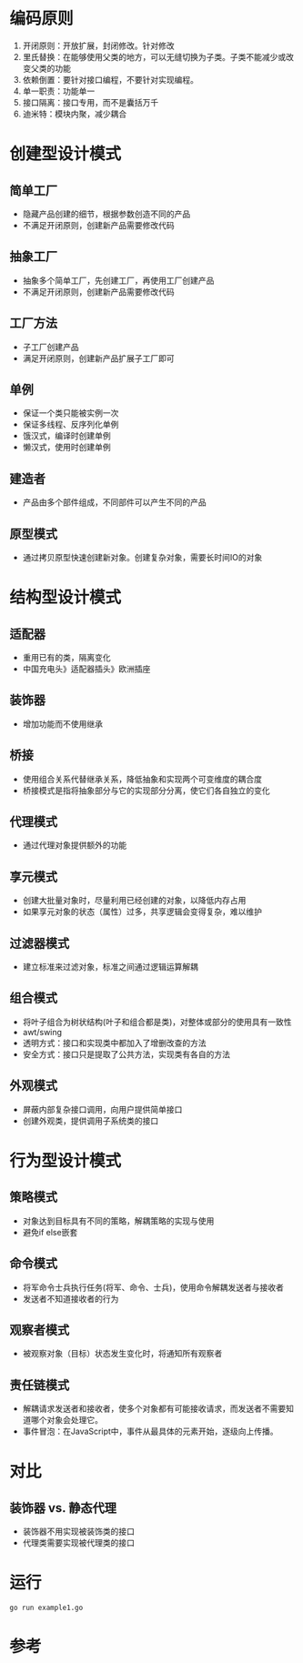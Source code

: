 # 编码原则
1. 开闭原则：开放扩展，封闭修改。针对修改
2. 里氏替换：在能够使用父类的地方，可以无缝切换为子类。子类不能减少或改变父类的功能
3. 依赖倒置：要针对接口编程，不要针对实现编程。
4. 单一职责：功能单一
5. 接口隔离：接口专用，而不是囊括万千
6. 迪米特：模块内聚，减少耦合

# 创建型设计模式
## 简单工厂
- 隐藏产品创建的细节，根据参数创造不同的产品
- 不满足开闭原则，创建新产品需要修改代码

## 抽象工厂
- 抽象多个简单工厂，先创建工厂，再使用工厂创建产品
- 不满足开闭原则，创建新产品需要修改代码

## 工厂方法
- 子工厂创建产品
- 满足开闭原则，创建新产品扩展子工厂即可

## 单例
- 保证一个类只能被实例一次
- 保证多线程、反序列化单例
- 饿汉式，编译时创建单例
- 懒汉式，使用时创建单例

## 建造者
- 产品由多个部件组成，不同部件可以产生不同的产品

## 原型模式
- 通过拷贝原型快速创建新对象。创建复杂对象，需要长时间IO的对象

# 结构型设计模式
## 适配器
- 重用已有的类，隔离变化
- 中国充电头》适配器插头》欧洲插座

## 装饰器
- 增加功能而不使用继承

## 桥接
- 使用组合关系代替继承关系，降低抽象和实现两个可变维度的耦合度
- 桥接模式是指将抽象部分与它的实现部分分离，使它们各自独立的变化

## 代理模式
- 通过代理对象提供额外的功能

## 享元模式
- 创建大批量对象时，尽量利用已经创建的对象，以降低内存占用
- 如果享元对象的状态（属性）过多，共享逻辑会变得复杂，难以维护

## 过滤器模式
- 建立标准来过滤对象，标准之间通过逻辑运算解耦

## 组合模式
- 将叶子组合为树状结构(叶子和组合都是类)，对整体或部分的使用具有一致性
- awt/swing
- 透明方式：接口和实现类中都加入了增删改查的方法
- 安全方式：接口只是提取了公共方法，实现类有各自的方法

## 外观模式
- 屏蔽内部复杂接口调用，向用户提供简单接口
- 创建外观类，提供调用子系统类的接口

# 行为型设计模式
## 策略模式
- 对象达到目标具有不同的策略，解耦策略的实现与使用
- 避免if else嵌套

## 命令模式
- 将军命令士兵执行任务(将军、命令、士兵)，使用命令解耦发送者与接收者
- 发送者不知道接收者的行为

## 观察者模式
- 被观察对象（目标）状态发生变化时，将通知所有观察者

## 责任链模式
- 解耦请求发送者和接收者，使多个对象都有可能接收请求，而发送者不需要知道哪个对象会处理它。
- 事件冒泡：在JavaScript中，事件从最具体的元素开始，逐级向上传播。

# 对比
## 装饰器 vs. 静态代理
- 装饰器不用实现被装饰类的接口
- 代理类需要实现被代理类的接口

# 运行
```shell
go run example1.go
```

# 参考